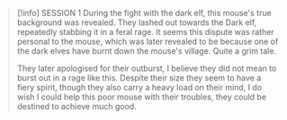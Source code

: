 > [!info] SESSION 1
> During the fight with the dark elf, this mouse's true background was revealed. They lashed out towards the Dark elf, repeatedly stabbing it in a feral rage. It seems this dispute was rather personal to the mouse, which was later revealed to be because one of the dark elves have burnt down the mouse's village. Quite a grim tale.
> 
> They later apologised for their outburst, I believe they did not mean to burst out in a rage like this. Despite their size they seem to have a fiery spirit, though they also carry a heavy load on their mind, I do wish I could help this poor mouse with their troubles, they could be destined to achieve much good.